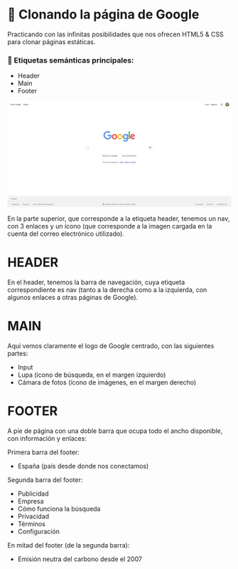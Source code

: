 # 🔬 Clonando la página de Google

Practicando con las infinitas posibilidades que nos ofrecen HTML5 & CSS para clonar páginas estáticas.

### 🧷 Etiquetas semánticas principales:

- Header
- Main
- Footer

![home image](HTML/ASSETS/Google-fondo-blanco.jpg)

En la parte superior, que corresponde a la etiqueta header, tenemos un nav, con 3 enlaces y un ícono (que corresponde a la imagen cargada en la cuenta del correo electrónico utilizado).

# HEADER

En el header, tenemos la barra de navegación, cuya etiqueta correspondiente es nav (tanto a la derecha como a la izquierda, con algunos enlaces a otras páginas de Google).

# MAIN

Aquí vemos claramente el logo de Google centrado, con las siguientes partes:

- Input
- Lupa (ícono de búsqueda, en el margen izquierdo)
- Cámara de fotos (ícono de imágenes, en el margen derecho)

# FOOTER

A pie de página con una doble barra que ocupa todo el ancho disponible, con información y enlaces:

Primera barra del footer:

- España (país desde donde nos conectamos)

Segunda barra del footer:

- Publicidad
- Empresa
- Cómo funciona la búsqueda
- Privacidad
- Términos
- Configuración

En mitad del footer (de la segunda barra):

- Emisión neutra del carbono desde el 2007

